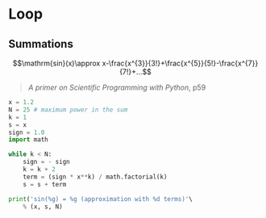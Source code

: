 # Loop
<!-- toc -->

## Summations
$$\mathrm{sin}(x)\approx x-\frac{x^{3}}{3!}+\frac{x^{5}}{5!}-\frac{x^{7}}{7!}+...$$


> *A primer on Scientific Programming with Python*, p59

```python
x = 1.2
N = 25 # maximum power in the sum
k = 1
s = x
sign = 1.0
import math

while k < N:
    sign = - sign
    k = k + 2
    term = (sign * x**k) / math.factorial(k)
    s = s + term 

print('sin(%g) = %g (approximation with %d terms)'\ 
    % (x, s, N)
```